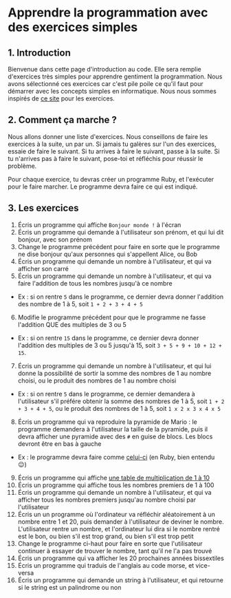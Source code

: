 Apprendre la programmation avec des exercices simples
==========

## 1. Introduction
Bienvenue dans cette page d'introduction au code. Elle sera remplie d'exercices très simples pour apprendre gentiment la programmation. Nous avons sélectionné ces exercices car c'est pile poile ce qu'il faut pour démarrer avec les concepts simples en informatique. Nous nous sommes inspirés de [ce site](https://adriann.github.io/programming_problems.html) pour les exercices.

## 2. Comment ça marche ?
Nous allons donner une liste d'exercices. Nous conseillons de faire les exercices à la suite, un par un. Si jamais tu galères sur l'un des exercices, essaie de faire le suivant. Si tu arrives à faire le suivant, passe à la suite. Si tu n'arrives pas à faire le suivant, pose-toi et réfléchis pour réussir le problème.


Pour chaque exercice, tu devras créer un programme Ruby, et l'exécuter pour le faire marcher. Le programme devra faire ce qui est indiqué.


## 3. Les exercices

1. Écris un programme qui affiche `Bonjour monde !` à l'écran
2. Écris un programme qui demande à l'utilisateur son prénom, et qui lui dit bonjour, avec son prénom
3. Change le programme précédent pour faire en sorte que le programme ne dise bonjour qu'aux personnes qui s'appellent Alice, ou Bob
4. Écris un programme qui demande un nombre à l'utilisateur, et qui va afficher son carré
5. Écris un programme qui demande un nombre à l'utilisateur, et qui va faire l'addition de tous les nombres jusqu'à ce nombre

  - Ex : si on rentre `5` dans le programme, ce dernier devra donner l'addition des nombre de 1 à 5, soit `1 + 2 + 3 + 4 + 5`
6. Modifie le programme précédent pour que le programme ne fasse l'addition QUE des multiples de 3 ou 5
  - Ex : si on rentre `15` dans le programme, ce dernier devra donner l'addition des multiples de 3 ou 5 jusqu'à 15, soit `3 + 5 + 9 + 10 + 12 + 15`.
7. Écris un programme qui demande un nombre à l'utilisateur, et qui lui donne la possibilité de sortir la somme des nombres de 1 au nombre choisi, ou le produit des nombres de 1 au nombre choisi
  - Ex : si on rentre `5` dans le programme, ce dernier demandera à l'utilisateur s'il préfére obtenir la somme des nombres de 1 à 5, soit `1 + 2 + 3 + 4 + 5`, ou le produit des nombres de 1 à 5, soit `1 x 2 x 3 x 4 x 5`
8. Écris un programme qui va reproduire la pyramide de Mario : le programme demandera à l'utilisateur la taille de la pyramide, puis il devra afficher une pyramide avec des `#` en guise de blocs. Les blocs devront être en bas à gauche
  - Ex : le programme devra faire comme [celui-ci](http://www.korenlc.com/mario-pyramid-in-c/) (en Ruby, bien entendu 😉)
9. Écris un programme qui affiche [une table de multiplication de 1 à 10](http://ekladata.com/02pAsqn3cSH1kWsv4qb1DLASXAY.jpg)
10. Écris un programme qui affiche tous les nombres premiers de 1 à 100
11. Écris un programme qui demande un nombre à l'utilisateur, et qui va afficher tous les nombres premiers jusqu'au nombre choisi par l'utilisateur
12. Écris un un programme où l'ordinateur va réfléchir aléatoirement à un nombre entre 1 et 20, puis demander à l'utilisateur de deviner le nombre. L'utilisateur rentre un nombre, et l'ordinateur lui dira si le nombre rentré est le bon, ou bien s'il est trop grand, ou bien s'il est trop petit
13. Change le programme ci-haut pour faire en sorte que l'utilisateur continuer à essayer de trouver le nombre, tant qu'il ne l'a pas trouvé
14. Écris un programme qui va afficher les 20 prochaines années bissextiles
15. Écris un programme qui traduis de l'anglais au code morse, et vice-versa
16. Écris un programme qui demande un string à l'utilisateur, et qui retourne si le string est un palindrome ou non